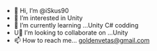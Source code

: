 - 👋 Hi, I’m @iSkus90
- 👀 I’m interested in Unity
- 🌱 I’m currently learning ...Unity C# codding
- U💞️ I’m looking to collaborate on ...Unity 
- 📫 How to reach me... goldenvetas@gmail.com

<!---
iSkus90/iSkus90 is a ✨ special ✨ repository because its `README.md` (this file) appears on your GitHub profile.
You can click the Preview link to take a look at your changes.
--->
